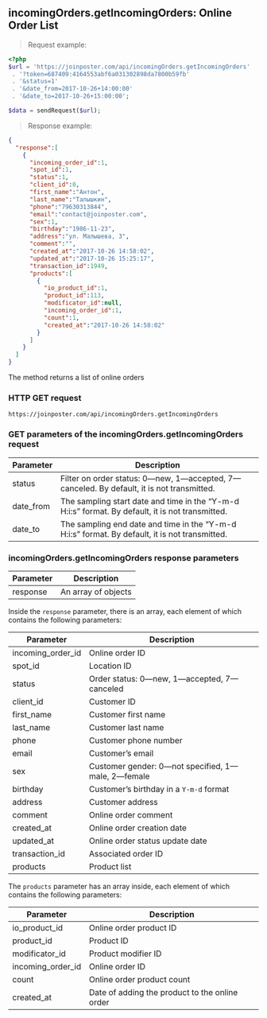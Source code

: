 ## incomingOrders.getIncomingOrders: Online Order List

> Request example:

```php
<?php
$url = 'https://joinposter.com/api/incomingOrders.getIncomingOrders'
 . '?token=687409:4164553abf6a031302898da7800b59fb'
 . '&status=1'
 . '&date_from=2017-10-26+14:00:00'
 . '&date_to=2017-10-26+15:00:00';

$data = sendRequest($url);
```

> Response example:

```json
{  
  "response":[  
    {  
      "incoming_order_id":1,
      "spot_id":1,
      "status":1,
      "client_id":0,
      "first_name":"Антон",
      "last_name":"Талышкин",
      "phone":"79630313844",
      "email":"contact@joinposter.com",
      "sex":1,
      "birthday":"1986-11-23",
      "address":"ул. Малышева, 3",
      "comment":"",
      "created_at":"2017-10-26 14:58:02",
      "updated_at":"2017-10-26 15:25:17",
      "transaction_id":1949,
      "products":[  
        {  
          "io_product_id":1,
          "product_id":113,
          "modificator_id":null,
          "incoming_order_id":1,
          "count":1,
          "created_at":"2017-10-26 14:58:02"
        }
      ]
    }
  ]
}
```

The method returns a list of online orders

### HTTP GET request

`https://joinposter.com/api/incomingOrders.getIncomingOrders`

### GET parameters of the incomingOrders.getIncomingOrders request

Parameter | Description
--------- | -----------
status | Filter on order status: 0—new, 1—accepted, 7—canceled. By default, it is not transmitted.
date_from | The sampling start date and time in the “Y-m-d H:i:s” format. By default, it is not transmitted.
date_to | The sampling end date and time in the “Y-m-d H:i:s” format. By default, it is not transmitted.

### incomingOrders.getIncomingOrders response parameters

Parameter | Description
--------- | -----------
response | An array of objects

Inside the `response` parameter, there is an array, each element of which contains the following parameters:

Parameter | Description
--------- | -----------
incoming_order_id | Online order ID
spot_id | Location ID
status | Order status: 0—new, 1—accepted, 7—canceled
client_id | Customer ID
first_name | Customer first name
last_name | Customer last name
phone | Customer phone number
email | Customer’s email
sex | Customer gender: 0—not specified, 1—male, 2—female
birthday | Customer’s birthday in a `Y-m-d` format
address | Customer address
comment | Online order comment
created_at | Online order creation date
updated_at | Online order status update date
transaction_id | Associated order ID
products | Product list

The `products` parameter has an array inside, each element of which contains the following parameters:

Parameter | Description
--------- | -----------
io_product_id | Online order product ID
product_id | Product ID
modificator_id | Product modifier ID
incoming_order_id | Online order ID
count | Online order product count
created_at | Date of adding the product to the online order

